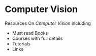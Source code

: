 # Computer Vision

Resources On *Computer Vision* including 

- Must read Books
- Courses with full details 
- Tutorials
- Links
